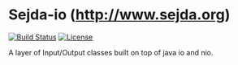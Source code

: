 Sejda-io (http://www.sejda.org)
=====
[![Build Status](https://travis-ci.org/torakiki/sejda-io.png)](https://travis-ci.org/torakiki/sejda-io)
[![License](http://img.shields.io/badge/license-APLv2-blue.svg)](http://www.apache.org/licenses/LICENSE-2.0.html)

A layer of Input/Output classes built on top of java io and nio.


